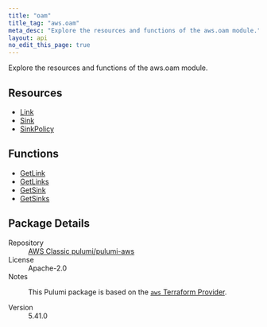 ```yaml
---
title: "oam"
title_tag: "aws.oam"
meta_desc: "Explore the resources and functions of the aws.oam module."
layout: api
no_edit_this_page: true
---
```


<!-- WARNING: this file was generated by Pulumi Docs Generator. -->
<!-- Do not edit by hand unless you're certain you know what you are doing! -->

Explore the resources and functions of the aws.oam module.

<h2 id="resources">Resources</h2>
<ul class="api">
    <li><a href="link/" title="Link"><span class="api-symbol api-symbol--resource"></span>Link</a></li>
    <li><a href="sink/" title="Sink"><span class="api-symbol api-symbol--resource"></span>Sink</a></li>
    <li><a href="sinkpolicy/" title="SinkPolicy"><span class="api-symbol api-symbol--resource"></span>SinkPolicy</a></li>
</ul>

<h2 id="functions">Functions</h2>
<ul class="api">
    <li><a href="getlink/" title="GetLink"><span class="api-symbol api-symbol--function"></span>GetLink</a></li>
    <li><a href="getlinks/" title="GetLinks"><span class="api-symbol api-symbol--function"></span>GetLinks</a></li>
    <li><a href="getsink/" title="GetSink"><span class="api-symbol api-symbol--function"></span>GetSink</a></li>
    <li><a href="getsinks/" title="GetSinks"><span class="api-symbol api-symbol--function"></span>GetSinks</a></li>
</ul>

<h2 id="package-details">Package Details</h2>
<dl class="package-details">
	<dt>Repository</dt>
	<dd><a href="https://github.com/pulumi/pulumi-aws">AWS Classic pulumi/pulumi-aws</a></dd>
	<dt>License</dt>
	<dd>Apache-2.0</dd>
	<dt>Notes</dt>
	<dd><p>This Pulumi package is based on the <a href="https://github.com/hashicorp/terraform-provider-aws"><code>aws</code> Terraform Provider</a>.</p>
</dd>
	<dt>Version</dt>
	<dd>5.41.0</dd>
</dl>

